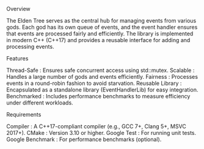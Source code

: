 Overview

The Elden Tree serves as the central hub for managing events from various gods. Each god has its own queue of events, and the event handler ensures that events are processed fairly and efficiently. The library is implemented in modern C++ (C++17) and provides a reusable interface for adding and processing events.

Features

Thread-Safe : Ensures safe concurrent access using std::mutex.
Scalable : Handles a large number of gods and events efficiently.
Fairness : Processes events in a round-robin fashion to avoid starvation.
Reusable Library : Encapsulated as a standalone library (EventHandlerLib) for easy integration.
Benchmarked : Includes performance benchmarks to measure efficiency under different workloads.

Requirements

Compiler : A C++17-compliant compiler (e.g., GCC 7+, Clang 5+, MSVC 2017+).
CMake : Version 3.10 or higher.
Google Test : For running unit tests.
Google Benchmark : For performance benchmarks (optional).
